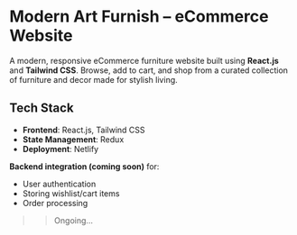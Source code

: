 # Modern Art Furnish – eCommerce Website

A modern, responsive eCommerce furniture website built using **React.js** and **Tailwind CSS**. Browse, add to cart, and shop from a curated collection of furniture and decor made for stylish living.

## Tech Stack

- **Frontend**: React.js, Tailwind CSS
- **State Management**: Redux
- **Deployment**: Netlify

**Backend integration (coming soon)** for:
  - User authentication
  - Storing wishlist/cart items
  - Order processing

>> Ongoing...